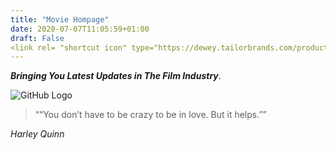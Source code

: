 ```yaml
---
title: "Movie Hompage"
date: 2020-07-07T11:05:59+01:00
draft: False
<link rel= "shortcut icon" type="https://dewey.tailorbrands.com/production/brand_version_mockup_image/982/3290739982_9dac98e3-183d-4ca2-bd94-9389e2ee42fe.png?cb=1594293246" href="yourLogo.jpg"
---
```

_**Bringing You Latest Updates in The Film Industry**_.






![GitHub Logo](https://images.unsplash.com/photo-1546513027-cd32829de838?ixlib=rb-1.2.1&ixid=eyJhcHBfaWQiOjEyMDd9&auto=format&fit=crop&w=1276&q=80)



> ““You don’t have to be crazy to be in love. But it helps.””

_Harley Quinn_

